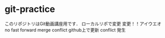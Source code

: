 # git-practice
このリポジトリはGit動画講座用です．
ローカルリポで変更
変更！！アイウエオ
no fast forward
merge conflict
github上で更新
conflict 発生
